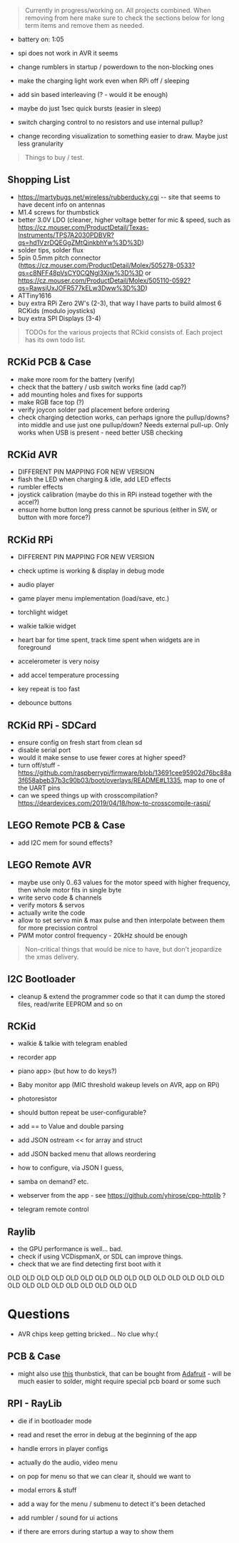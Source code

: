 > Currently in progress/working on. All projects combined. When removing from here make sure to check the sections below for long term items and remove them as needed. 

- battery on: 1:05

- spi does not work in AVR it seems

- change rumblers in startup / powerdown to the non-blocking ones
- make the charging light work even when RPi off / sleeping
- add sin based interleaving (? - would it be enough)
- maybe do just 1sec quick bursts (easier in sleep)
- switch charging control to no resistors and use internal pullup? 

- change recording visualization to something easier to draw. Maybe just less granularity

> Things to buy / test. 

## Shopping List

- https://martybugs.net/wireless/rubberducky.cgi -- site that seems to have decent info on antennas
- M1.4 screws for thumbstick
- better 3.0V LDO (cleaner, higher voltage better for mic & speed, such as https://cz.mouser.com/ProductDetail/Texas-Instruments/TPS7A2030PDBVR?qs=hd1VzrDQEGgZMtQinkbhYw%3D%3D)
- solder tips, solder flux
- 5pin 0.5mm pitch connector (https://cz.mouser.com/ProductDetail/Molex/505278-0533?qs=c8NFF48pVsCY0CQNgl3Xjw%3D%3D or https://cz.mouser.com/ProductDetail/Molex/505110-0592?qs=RawsiUxJOFR577kELw3Dww%3D%3D)
- ATTiny1616
- buy extra RPi Zero 2W's (2-3), that way I have parts to build almost 6 RCKids (modulo joysticks)
- buy extra SPI Displays (3-4)

> TODOs for the various projects that RCkid consists of. Each project has its own todo list.

## RCKid PCB & Case

- make more room for the battery (verify)
- check that the battery / usb switch works fine (add cap?)
- add mounting holes and fixes for supports
- make RGB face top (?)
- verify joycon solder pad placement before ordering
- check charging detection works, can perhaps ignore the pullup/downs? into middle and use just one pullup/down? Needs external pull-up. Only works when USB is present - need better USB checking

## RCKid AVR

- DIFFERENT PIN MAPPING FOR NEW VERSION
- flash the LED when charging & idle, add LED effects
- rumbler effects
- joystick calibration (maybe do this in RPi instead together with the accel?) 
- ensure home button long press cannot be spurious (either in SW, or button with more force?)

## RCKid RPi

- DIFFERENT PIN MAPPING FOR NEW VERSION
- check uptime is working & display in debug mode
- audio player
- game player menu implementation (load/save, etc.)
- torchlight widget
- walkie talkie widget
- heart bar for time spent, track time spent when widgets are in foreground

- accelerometer is very noisy
- add accel temperature processing
- key repeat is too fast
- debounce buttons

## RCKid RPi - SDCard

- ensure config on fresh start from clean sd
- disable serial port
- would it make sense to use fewer cores at higher speed? 
- turn off/stuff - https://github.com/raspberrypi/firmware/blob/13691cee95902d76bc88a3f658abeb37b3c90b03/boot/overlays/README#L1335, map to one of the UART pins 
- can we speed things up with crosscompilation? https://deardevices.com/2019/04/18/how-to-crosscompile-raspi/

## LEGO Remote PCB & Case

- add I2C mem for sound effects?

## LEGO Remote AVR

- maybe use only 0..63 values for the motor speed with higher frequency, then whole motor fits in single byte 
- write servo code & channels
- verify motors & servos
- actually write the code
- allow to set servo min & max pulse and then interpolate between them for more precission control
- PWM motor control frequency - 20kHz should be enough

> Non-critical things that would be nice to have, but don't jeopardize the xmas delivery. 

## I2C Bootloader

- cleanup & extend the programmer code so that it can dump the stored files, read/write EEPROM and so on

## RCKid

- walkie & talkie with telegram enabled
- recorder app
- piano app> (but how to do keys?)
- Baby monitor app (MIC threshold wakeup levels on AVR, app on RPi)
- photoresistor

- should button repeat be user-configurable? 
- add == to Value and double parsing
- add JSON ostream << for array and struct
- add JSON backed menu that allows reordering
- how to configure, via JSON I guess,
- samba on demand? etc.
- webserver from the app - see https://github.com/yhirose/cpp-httplib ?
- telegram remote control 

## Raylib 

- the GPU performance is well... bad. 
- check if using VCDispmanX, or SDL can improve things. 
- check that we are find detecting first boot with it


OLD OLD OLD OLD OLD OLD OLD OLD OLD OLD OLD OLD OLD OLD OLD OLD OLD OLD OLD OLD OLD OLD OLD OLD 


# Questions

- AVR chips keep getting bricked... No clue why:(


## PCB & Case


- might also use [this](http://k-silver.com/html_products/JP19%EF%BC%88%E6%AD%A3%E6%8F%92%E8%93%9D%E8%89%B2%E6%91%87%E6%9D%86%EF%BC%89-833.html) thunbstick, that can be bought from [Adafruit](https://www.adafruit.com/product/5628) - will be much easier to solder, might require special pcb board or some such


## RPI - RayLib



- die if in bootloader mode 
- read and reset the error in debug at the beginning of the app

- handle errors in player configs
- actually do the audio, video menu
- on pop for menu so that we can clear it, should we want to
- modal errors & stuff
- add a way for the menu / submenu to detect it's been detached
- add rumbler / sound for ui actions
- if there are errors during startup a way to show them




